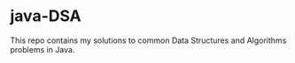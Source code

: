 # java-DSA
This repo contains my solutions to common Data Structures and Algorithms problems in Java.
